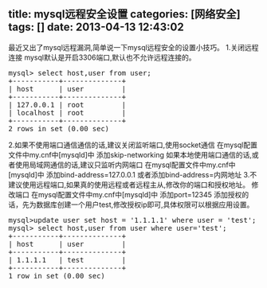 title: mysql远程安全设置
categories: [网络安全]
tags: []
date: 2013-04-13 12:43:02
---
最近又出了mysql远程漏洞,简单说一下mysql远程安全的设置小技巧。
1.关闭远程连接
mysql默认是开启3306端口,默认也不允许远程连接的。
<pre>
mysql> select host,user from user;
+-----------+--------------+
| host      | user         |
+-----------+--------------+
| 127.0.0.1 | root         |
| localhost | root         |
+-----------+--------------+
2 rows in set (0.00 sec)
</pre>
2.如果不使用端口通信通信的话,建议关闭监听端口,使用socket通信
在mysql配置文件中my.cnf中[mysqld]中
添加skip-networking
如果本地使用端口通信的话,或者使用局域网通信的话,建议只监听内网端口
在mysql配置文件中my.cnf中[mysqld]中
添加bind-address=127.0.0.1
或者添加bind-address=内网地址
3.不建议使用远程端口,如果真的使用远程或者远程主从,修改你的端口和授权地址。
修改端口
在mysql配置文件中my.cnf中[mysqld]中
添加port=12345
添加授权的话，先为数据库创建一个用户test,修改授权ip即可,具体权限可以根据应用设置。
<pre>
mysql>update user set host = '1.1.1.1' where user = 'test';
mysql> select host,user from user where user='test';
+-----------+--------------+
| host      | user         |
+-----------+--------------+
| 1.1.1.1   | test         |
+-----------+--------------+
1 row in set (0.00 sec)
</pre>